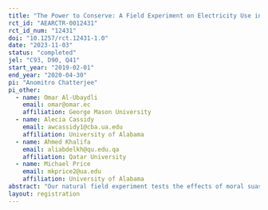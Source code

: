 ```yaml
---
title: "The Power to Conserve: A Field Experiment on Electricity Use in Qatar"
rct_id: "AEARCTR-0012431"
rct_id_num: "12431"
doi: "10.1257/rct.12431-1.0"
date: "2023-11-03"
status: "completed"
jel: "C93, D90, Q41"
start_year: "2019-02-01"
end_year: "2020-04-30"
pi: "Anomitro Chatterjee"
pi_other:
  - name: Omar Al-Ubaydli
    email: omar@omar.ec
    affiliation: George Mason University
  - name: Alecia Cassidy
    email: awcassidy1@cba.ua.edu
    affiliation: University of Alabama
  - name: Ahmed Khalifa
    email: aliabdelkh@qu.edu.qa
    affiliation: Qatar University
  - name: Michael Price
    email: mkprice2@ua.edu
    affiliation: University of Alabama
abstract: "Our natural field experiment tests the effects of moral suasion messages on residential electricity use in Doha, Qatar. We use two types of treatment messages leveraging religious and national identity. Our experimental sample consists of 6,096 residential customers. We analyse effects on monthly electricity use using a difference-in-differences estimation strategy. Further, we test for heterogeneities in treatment effects using machine learning models. We show evidence for customers who respond more to the treatment being more likely to believe that their actions to conserve energy are both easy and effective. We rule out other differences driving heterogeneities in responses, including customers' nationality, residence type, pre-intervention use or knowledge about energy use."
layout: registration
---
```


